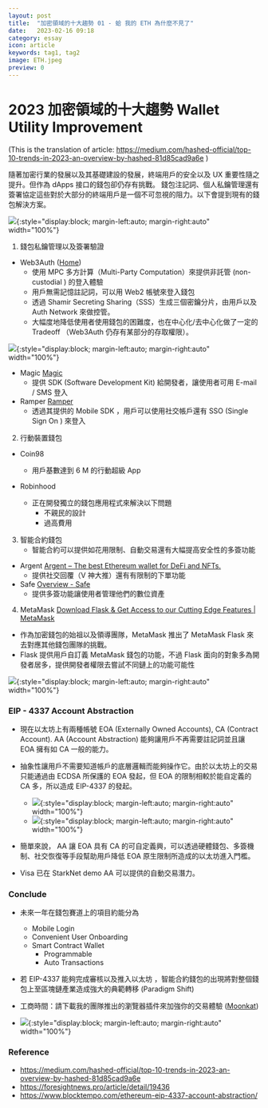 ```yaml
---
layout: post
title:  "加密領域的十大趨勢 01 - 蛤 我的 ETH 為什麼不見了"
date:   2023-02-16 09:18
category: essay
icon: article
keywords: tag1, tag2
image: ETH.jpeg
preview: 0
---
```

# 2023 加密領域的十大趨勢 Wallet Utility Improvement
 
 (This is the translation of article: https://medium.com/hashed-official/top-10-trends-in-2023-an-overview-by-hashed-81d85cad9a6e )

隨著加密行業的發展以及其基礎建設的發展，終端用戶的安全以及 UX 重要性隨之提升。但作為 dApps 接口的錢包卻仍存有挑戰。
錢包注記詞、個人私鑰管理還有簽署協定這些對於大部分的終端用戶是一個不可忽視的阻力。以下會提到現有的錢包解決方案。

![](https://i.imgur.com/To9u0ZY.png){:style="display:block; margin-left:auto; margin-right:auto" width="100%"}

1. 錢包私鑰管理以及簽署驗證

* Web3Auth ([Home](https://web3auth.io/))
	* 使用 MPC 多方計算（Multi-Party Computation）來提供非託管 (non-custodial ) 的登入體驗
	* 用戶無需記憶註記詞，可以用 Web2 帳號來登入錢包
	* 透過 Shamir Secreting Sharing（SSS）生成三個密鑰分片，由用戶以及 Auth Network 來做控管。
	* 大幅度地降低使用者使用錢包的困難度，也在中心化/去中心化做了一定的  Tradeoff （Web3Auth 仍存有某部分的存取權限）。
	
![](https://i.imgur.com/FDCbfTI.png){:style="display:block; margin-left:auto; margin-right:auto" width="100%"}

* Magic [Magic](https://magic.link/) 
	* 提供 SDK (Software Development Kit) 給開發者，讓使用者可用 E-mail / SMS 登入
*  Ramper [Ramper](https://www.ramper.xyz/)
	* 透過其提供的 Mobile SDK ，用戶可以使用社交帳戶還有 SSO (Single Sign On ) 來登入

2. 行動裝置錢包

* Coin98
	* 用戶基數達到 6 M 的行動超級 App

* Robinhood
	* 正在開發獨立的錢包應用程式來解決以下問題
		* 不親民的設計
		* 過高費用

3. 智能合約錢包
	* 智能合約可以提供如花用限制、自動交易還有大幅提高安全性的多簽功能

* Argent [Argent – The best Ethereum wallet for DeFi and NFTs.](https://www.argent.xyz/)
	* 提供社交回覆（V 神大推）還有有限制的下單功能
* Safe  [Overview - Safe](https://safe.global/) 
	* 提供多簽功能讓使用者管理他們的數位資產

4. MetaMask [Download Flask & Get Access to our Cutting Edge Features | MetaMask](https://metamask.io/flask/)
* 作為加密錢包的始祖以及領導團隊，MetaMask 推出了 MetaMask Flask 來去對應其他錢包團隊的挑戰。
* Flask 提供用戶自訂義 MetaMask 錢包的功能，不過 Flask 面向的對象多為開發者居多，提供開發者權限去嘗試不同鏈上的功能可能性

![](https://i.imgur.com/MEgEwCL.png){:style="display:block; margin-left:auto; margin-right:auto" width="100%"}


### EIP - 4337  Account Abstraction
* 現在以太坊上有兩種帳號 EOA (Externally Owned Accounts), CA (Contract Account). AA (Account Abstraction) 能夠讓用戶不再需要註記詞並且讓 EOA 擁有如 CA 一般的能力。
* 抽象性讓用戶不需要知道帳戶的底層邏輯而能夠操作它。由於以太坊上的交易只能通過由 ECDSA 所保護的 EOA 發起，但 EOA 的限制相較於能自定義的 CA 多，所以造成 EIP-4337 的發起。

	* ![](https://i.imgur.com/cpILSVo.png){:style="display:block; margin-left:auto; margin-right:auto" width="100%"}
	* ![](https://i.imgur.com/73fITB2.png){:style="display:block; margin-left:auto; margin-right:auto" width="100%"}

* 簡單來說， AA 讓 EOA 具有 CA 的可自定義興，可以透過硬體錢包、多簽機制、社交恢復等手段幫助用戶降低 EOA 原生限制所造成的以太坊進入門檻。
* Visa 已在 StarkNet demo AA 可以提供的自動交易潛力。

### Conclude
* 未來一年在錢包賽道上的項目約能分為
	* Mobile Login
	* Convenient User Onboarding
	* Smart Contract Wallet
		* Programmable
		* Auto Transactions
* 若 EIP-4337 能夠完成審核以及推入以太坊 ，智能合約錢包的出現將對整個錢包上至區塊鏈產業造成強大的典範轉移 (Paradigm Shift)
* 工商時間：請下載我的團隊推出的瀏覽器插件來加強你的交易體驗 ([Moonkat](https://moonkat.io/))

* ![](https://i.imgur.com/XpJ6EY2.png){:style="display:block; margin-left:auto; margin-right:auto" width="100%"}

### Reference
* https://medium.com/hashed-official/top-10-trends-in-2023-an-overview-by-hashed-81d85cad9a6e
* https://foresightnews.pro/article/detail/19436
* https://www.blocktempo.com/ethereum-eip-4337-account-abstraction/
